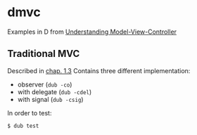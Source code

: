 # dmvc

Examples in D from [Understanding Model-View-Controller](https://stefanoborini.gitbooks.io/modelviewcontroller/)

## Traditional MVC

Described in [chap. 1.3](https://stefanoborini.gitbooks.io/modelviewcontroller/content/01_from_smartui_to_traditional_mvc/03_traditional_mvc.html)
Contains three different implementation:
- observer (`dub -co`)
- with delegate (`dub -cdel`)
- with signal (`dub -csig`)

In order to test:
```
$ dub test
```
